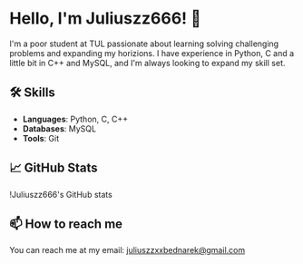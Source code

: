 # Hello, I'm Juliuszz666! 👋

I'm a poor student at TUL passionate about learning solving challenging problems and expanding my horizions. I have experience in Python, C and a little bit in C++ and MySQL, and I'm always looking to expand my skill set.

## 🛠 Skills

- **Languages**: Python, C, C++
- **Databases**: MySQL
- **Tools**: Git

## 📈 GitHub Stats

!Juliuszz666's GitHub stats

## 📫 How to reach me

You can reach me at my email: juliuszzxxbednarek@gmail.com
